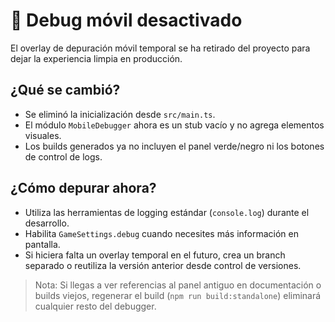 # 🐧 Debug móvil desactivado

El overlay de depuración móvil temporal se ha retirado del proyecto para dejar la experiencia limpia en producción.

## ¿Qué se cambió?

- Se eliminó la inicialización desde `src/main.ts`.
- El módulo `MobileDebugger` ahora es un stub vacío y no agrega elementos visuales.
- Los builds generados ya no incluyen el panel verde/negro ni los botones de control de logs.

## ¿Cómo depurar ahora?

- Utiliza las herramientas de logging estándar (`console.log`) durante el desarrollo.
- Habilita `GameSettings.debug` cuando necesites más información en pantalla.
- Si hiciera falta un overlay temporal en el futuro, crea un branch separado o reutiliza la versión anterior desde control de versiones.

> Nota: Si llegas a ver referencias al panel antiguo en documentación o builds viejos, regenerar el build (`npm run build:standalone`) eliminará cualquier resto del debugger.
